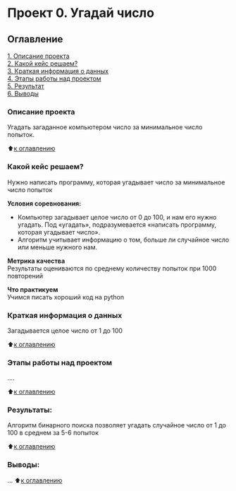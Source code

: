 # Проект 0. Угадай число

## Оглавление  
[1. Описание проекта](https://github.com/PapylevMN/sf_data_science/tree/main/Modul_8_hw/README.md#Описание-проекта)  
[2. Какой кейс решаем?](https://github.com/PapylevMN/sf_data_science/tree/main/Modul_8_hw/README.md#Какой-кейс-решаем)  
[3. Краткая информация о данных](https://github.com/PapylevMN/sf_data_science/tree/main/Modul_8_hw/README.md#Краткая-информация-о-данных)  
[4. Этапы работы над проектом](https://github.com/PapylevMN/sf_data_science/tree/main/Modul_8_hw/README.md#Этапы-работы-над-проектом)  
[5. Результат](https://github.com/PapylevMN/sf_data_science/tree/main/Modul_8_hw/README.md#Результат)    
[6. Выводы](https://github.com/PapylevMN/sf_data_science/tree/main/Modul_8_hw/README.md#Выводы) 

### Описание проекта    
Угадать загаданное компьютером число за минимальное число попыток.

:arrow_up:[к оглавлению](https://github.com/PapylevMN/sf_data_science/tree/main/Modul_8_hw/README.md#Оглавление)


### Какой кейс решаем?    
Нужно написать программу, которая угадывает число за минимальное число попыток

**Условия соревнования:**  
- Компьютер загадывает целое число от 0 до 100, и нам его нужно угадать. Под «угадать», подразумевается «написать программу, которая угадывает число».
- Алгоритм учитывает информацию о том, больше ли случайное число или меньше нужного нам.

**Метрика качества**     
Результаты оцениваются по среднему количеству попыток при 1000 повторений

**Что практикуем**     
Учимся писать хороший код на python


### Краткая информация о данных
Загадывается целое число от 1 до 100
  
:arrow_up:[к оглавлению](https://github.com/PapylevMN/sf_data_science/tree/main/Modul_8_hw/README.md#Оглавление)


### Этапы работы над проектом  
....

:arrow_up:[к оглавлению](https://github.com/PapylevMN/sf_data_science/tree/main/Modul_8_hw/README.md#Оглавление)


### Результаты:  
Алгоритм бинарного поиска позволяет угадать случайное число от 1 до 100 в среднем за 5-6 попыток

:arrow_up:[к оглавлению](https://github.com/PapylevMN/sf_data_science/tree/main/Modul_8_hw/README.md#Оглавление)


### Выводы:  
...
:arrow_up:[к оглавлению](https://github.com/PapylevMN/sf_data_science/tree/main/Modul_8_hw/README.md#Оглавление)